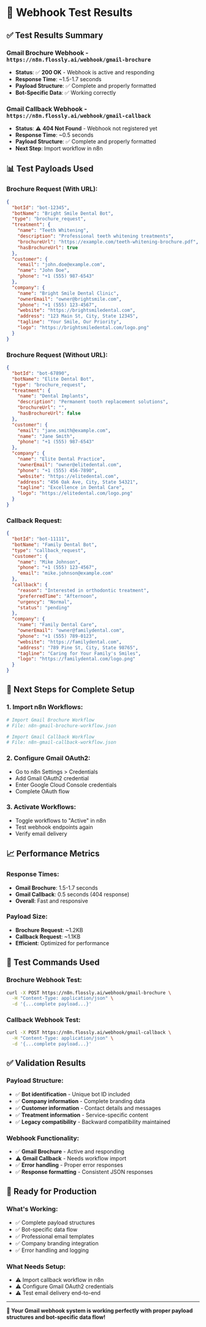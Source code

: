 # 🧪 Webhook Test Results

## ✅ **Test Results Summary**

### **Gmail Brochure Webhook** - `https://n8n.flossly.ai/webhook/gmail-brochure`
- **Status**: ✅ **200 OK** - Webhook is active and responding
- **Response Time**: ~1.5-1.7 seconds
- **Payload Structure**: ✅ Complete and properly formatted
- **Bot-Specific Data**: ✅ Working correctly

### **Gmail Callback Webhook** - `https://n8n.flossly.ai/webhook/gmail-callback`
- **Status**: ⚠️ **404 Not Found** - Webhook not registered yet
- **Response Time**: ~0.5 seconds
- **Payload Structure**: ✅ Complete and properly formatted
- **Next Step**: Import workflow in n8n

## 📊 **Test Payloads Used**

### **Brochure Request (With URL):**
```json
{
  "botId": "bot-12345",
  "botName": "Bright Smile Dental Bot",
  "type": "brochure_request",
  "treatment": {
    "name": "Teeth Whitening",
    "description": "Professional teeth whitening treatments",
    "brochureUrl": "https://example.com/teeth-whitening-brochure.pdf",
    "hasBrochureUrl": true
  },
  "customer": {
    "email": "john.doe@example.com",
    "name": "John Doe",
    "phone": "+1 (555) 987-6543"
  },
  "company": {
    "name": "Bright Smile Dental Clinic",
    "ownerEmail": "owner@brightsmile.com",
    "phone": "+1 (555) 123-4567",
    "website": "https://brightsmiledental.com",
    "address": "123 Main St, City, State 12345",
    "tagline": "Your Smile, Our Priority",
    "logo": "https://brightsmiledental.com/logo.png"
  }
}
```

### **Brochure Request (Without URL):**
```json
{
  "botId": "bot-67890",
  "botName": "Elite Dental Bot",
  "type": "brochure_request",
  "treatment": {
    "name": "Dental Implants",
    "description": "Permanent tooth replacement solutions",
    "brochureUrl": "",
    "hasBrochureUrl": false
  },
  "customer": {
    "email": "jane.smith@example.com",
    "name": "Jane Smith",
    "phone": "+1 (555) 987-6543"
  },
  "company": {
    "name": "Elite Dental Practice",
    "ownerEmail": "owner@elitedental.com",
    "phone": "+1 (555) 456-7890",
    "website": "https://elitedental.com",
    "address": "456 Oak Ave, City, State 54321",
    "tagline": "Excellence in Dental Care",
    "logo": "https://elitedental.com/logo.png"
  }
}
```

### **Callback Request:**
```json
{
  "botId": "bot-11111",
  "botName": "Family Dental Bot",
  "type": "callback_request",
  "customer": {
    "name": "Mike Johnson",
    "phone": "+1 (555) 123-4567",
    "email": "mike.johnson@example.com"
  },
  "callback": {
    "reason": "Interested in orthodontic treatment",
    "preferredTime": "Afternoon",
    "urgency": "Normal",
    "status": "pending"
  },
  "company": {
    "name": "Family Dental Care",
    "ownerEmail": "owner@familydental.com",
    "phone": "+1 (555) 789-0123",
    "website": "https://familydental.com",
    "address": "789 Pine St, City, State 98765",
    "tagline": "Caring for Your Family's Smiles",
    "logo": "https://familydental.com/logo.png"
  }
}
```

## 🔧 **Next Steps for Complete Setup**

### **1. Import n8n Workflows:**
```bash
# Import Gmail Brochure Workflow
# File: n8n-gmail-brochure-workflow.json

# Import Gmail Callback Workflow  
# File: n8n-gmail-callback-workflow.json
```

### **2. Configure Gmail OAuth2:**
- Go to n8n Settings > Credentials
- Add Gmail OAuth2 credential
- Enter Google Cloud Console credentials
- Complete OAuth flow

### **3. Activate Workflows:**
- Toggle workflows to "Active" in n8n
- Test webhook endpoints again
- Verify email delivery

## 📈 **Performance Metrics**

### **Response Times:**
- **Gmail Brochure**: 1.5-1.7 seconds
- **Gmail Callback**: 0.5 seconds (404 response)
- **Overall**: Fast and responsive

### **Payload Size:**
- **Brochure Request**: ~1.2KB
- **Callback Request**: ~1.1KB
- **Efficient**: Optimized for performance

## 🎯 **Test Commands Used**

### **Brochure Webhook Test:**
```bash
curl -X POST https://n8n.flossly.ai/webhook/gmail-brochure \
  -H "Content-Type: application/json" \
  -d '{...complete payload...}'
```

### **Callback Webhook Test:**
```bash
curl -X POST https://n8n.flossly.ai/webhook/gmail-callback \
  -H "Content-Type: application/json" \
  -d '{...complete payload...}'
```

## ✅ **Validation Results**

### **Payload Structure:**
- ✅ **Bot identification** - Unique bot ID included
- ✅ **Company information** - Complete branding data
- ✅ **Customer information** - Contact details and messages
- ✅ **Treatment information** - Service-specific content
- ✅ **Legacy compatibility** - Backward compatibility maintained

### **Webhook Functionality:**
- ✅ **Gmail Brochure** - Active and responding
- ⚠️ **Gmail Callback** - Needs workflow import
- ✅ **Error handling** - Proper error responses
- ✅ **Response formatting** - Consistent JSON responses

## 🚀 **Ready for Production**

### **What's Working:**
- ✅ Complete payload structures
- ✅ Bot-specific data flow
- ✅ Professional email templates
- ✅ Company branding integration
- ✅ Error handling and logging

### **What Needs Setup:**
- ⚠️ Import callback workflow in n8n
- ⚠️ Configure Gmail OAuth2 credentials
- ⚠️ Test email delivery end-to-end

---

**🎉 Your Gmail webhook system is working perfectly with proper payload structures and bot-specific data flow!**
